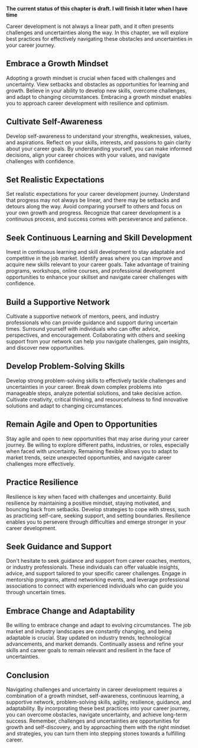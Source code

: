 **The current status of this chapter is draft. I will finish it later when I have time**

Career development is not always a linear path, and it often presents challenges and uncertainties along the way. In this chapter, we will explore best practices for effectively navigating these obstacles and uncertainties in your career journey.

Embrace a Growth Mindset
------------------------

Adopting a growth mindset is crucial when faced with challenges and uncertainty. View setbacks and obstacles as opportunities for learning and growth. Believe in your ability to develop new skills, overcome challenges, and adapt to changing circumstances. Embracing a growth mindset enables you to approach career development with resilience and optimism.

Cultivate Self-Awareness
------------------------

Develop self-awareness to understand your strengths, weaknesses, values, and aspirations. Reflect on your skills, interests, and passions to gain clarity about your career goals. By understanding yourself, you can make informed decisions, align your career choices with your values, and navigate challenges with confidence.

Set Realistic Expectations
--------------------------

Set realistic expectations for your career development journey. Understand that progress may not always be linear, and there may be setbacks and detours along the way. Avoid comparing yourself to others and focus on your own growth and progress. Recognize that career development is a continuous process, and success comes with perseverance and patience.

Seek Continuous Learning and Skill Development
----------------------------------------------

Invest in continuous learning and skill development to stay adaptable and competitive in the job market. Identify areas where you can improve and acquire new skills relevant to your career goals. Take advantage of training programs, workshops, online courses, and professional development opportunities to enhance your skillset and navigate career challenges with confidence.

Build a Supportive Network
--------------------------

Cultivate a supportive network of mentors, peers, and industry professionals who can provide guidance and support during uncertain times. Surround yourself with individuals who can offer advice, perspectives, and encouragement. Collaborating with others and seeking support from your network can help you navigate challenges, gain insights, and discover new opportunities.

Develop Problem-Solving Skills
------------------------------

Develop strong problem-solving skills to effectively tackle challenges and uncertainties in your career. Break down complex problems into manageable steps, analyze potential solutions, and take decisive action. Cultivate creativity, critical thinking, and resourcefulness to find innovative solutions and adapt to changing circumstances.

Remain Agile and Open to Opportunities
--------------------------------------

Stay agile and open to new opportunities that may arise during your career journey. Be willing to explore different paths, industries, or roles, especially when faced with uncertainty. Remaining flexible allows you to adapt to market trends, seize unexpected opportunities, and navigate career challenges more effectively.

Practice Resilience
-------------------

Resilience is key when faced with challenges and uncertainty. Build resilience by maintaining a positive mindset, staying motivated, and bouncing back from setbacks. Develop strategies to cope with stress, such as practicing self-care, seeking support, and setting boundaries. Resilience enables you to persevere through difficulties and emerge stronger in your career development.

Seek Guidance and Support
-------------------------

Don't hesitate to seek guidance and support from career coaches, mentors, or industry professionals. These individuals can offer valuable insights, advice, and support tailored to your specific career challenges. Engage in mentorship programs, attend networking events, and leverage professional associations to connect with experienced individuals who can guide you through uncertain times.

Embrace Change and Adaptability
-------------------------------

Be willing to embrace change and adapt to evolving circumstances. The job market and industry landscapes are constantly changing, and being adaptable is crucial. Stay updated on industry trends, technological advancements, and market demands. Continually assess and refine your skills and career goals to remain relevant and resilient in the face of uncertainties.

Conclusion
----------

Navigating challenges and uncertainty in career development requires a combination of a growth mindset, self-awareness, continuous learning, a supportive network, problem-solving skills, agility, resilience, guidance, and adaptability. By incorporating these best practices into your career journey, you can overcome obstacles, navigate uncertainty, and achieve long-term success. Remember, challenges and uncertainties are opportunities for growth and self-discovery, and by approaching them with the right mindset and strategies, you can turn them into stepping stones towards a fulfilling career.
